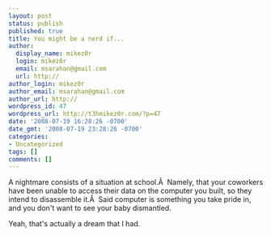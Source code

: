 ```yaml
---
layout: post
status: publish
published: true
title: You might be a nerd if...
author:
  display_name: mikez0r
  login: mikez0r
  email: msarahan@gmail.com
  url: http://
author_login: mikez0r
author_email: msarahan@gmail.com
author_url: http://
wordpress_id: 47
wordpress_url: http://t3hmikez0r.com/?p=47
date: '2008-07-19 16:28:26 -0700'
date_gmt: '2008-07-19 23:28:26 -0700'
categories:
- Uncategorized
tags: []
comments: []
---
```

<p>A nightmare consists of a situation at school.Â  Namely, that your coworkers have been unable to access their data on the computer you built, so they intend to disassemble it.Â  Said computer is something you take pride in, and you don't want to see your baby dismantled.</p>
<p>Yeah, that's actually a dream that I had.</p>
